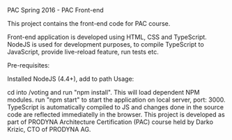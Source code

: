 PAC Spring 2016 - PAC Front-end

This project contains the front-end code for PAC course.

Front-end application is developed using HTML, CSS and TypeScript. NodeJS is used for development purposes, to compile TypeScript to JavaScript, provide live-reload feature, run tests etc.

Pre-requisites:

Installed NodeJS (4.4+), add to path
Usage:

cd into /voting and run "npm install". This will load dependent NPM modules.
run "npm start" to start the application on local server, port: 3000. TypeScript is automatically compiled to JS and changes done in the source code are reflected immediatelly in the browser.
This project is developed as part of PRODYNA Architecture Certification (PAC) course held by Darko Krizic, CTO of PRODYNA AG.